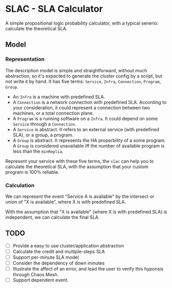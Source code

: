 # SLAC - SLA Calculator

A simple propositional logic probability calculator, with a typical senerio: calculate the theoretical SLA.

## Model

### Representation

The description model is simple and straightforward, without much abstraction, so it's expected to generate the cluster config by a script, but not write it by hand. It has five terms: `Service`, `Infra`, `Connection`, `Program`, `Group`. 

- An `Infra` is a machine with predefined SLA.
- A `Connection` is a network connection with predefined SLA. According to your consideration, it could represent a connection between two machines, or a total connection plane.
- A `Program` is a running software on a `Infra`. It could depend on some `Service` through a `Connection`.
- A `Service` is abstract. It refers to an external service (with predefined SLA), or a group, a program.
- A `Group` is abstract. It represents the HA properbility of a some program. A `Group` is considered unavailable iff the number of available program is less than the `minReplia`.

Represent your service with these five terms, the `slac` can help you to calculate the theoretical SLA, with the assumption that your custom program is 100% reliable.

### Calculation

We can represent the event "Service A is available" by the intersect or union of "X is available", where X is with predefined SLA.

With the assumption that "X is available" (where X is with predefined SLA) is independent, we can calculate the final SLA.

## TODO

- [ ] Provide a easy to use cluster/application abstraction
- [ ] Calculate the credit and multiple-steps SLA
- [ ] Support per-minute SLA model
- [ ] Consider the dependency of down minutes
- [ ] Illustrate the affect of an error, and lead the user to verify this hyponsis through Chaos Mesh.
- [ ] Support dependent event.